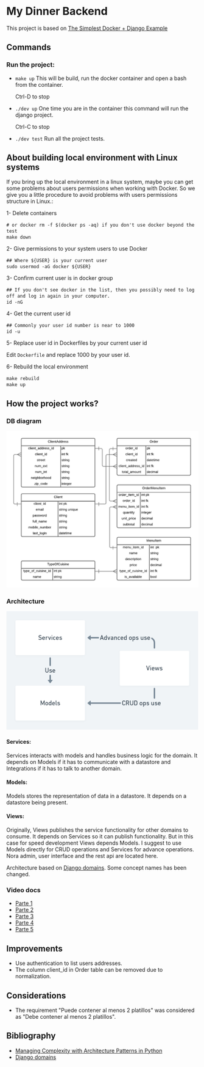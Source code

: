 # My Dinner Backend

This project is based on [The Simplest Docker + Django Example](https://github.com/cyface/simplest-docker-django-example)

## Commands

### Run the project:
- `make up` This will be build, run the docker container and open a bash from the
  container.

  Ctrl-D to stop

- `./dev up` One time you are in the container this command will run the django project.

  Ctrl-C to stop

- `./dev test` Run all the project tests.


## About building local environment with Linux systems

If you bring up the local environment in a linux system, maybe you can get some problems about users permissions when working with Docker.
So we give you a little procedure to avoid problems with users permissions structure in Linux.:

1- Delete containers

```
# or docker rm -f $(docker ps -aq) if you don't use docker beyond the test
make down
```

2- Give permissions to your system users to use Docker

```
## Where ${USER} is your current user
sudo usermod -aG docker ${USER}
```

3- Confirm current user is in docker group

```
## If you don't see docker in the list, then you possibly need to log off and log in again in your computer.
id -nG
```

4-  Get the current user id

```
## Commonly your user id number is near to 1000
id -u
```

5- Replace user id in Dockerfiles by your current user id

Edit `Dockerfile` and replace 1000 by your user id.

6- Rebuild the local environment

```
make rebuild
make up
```

## How the project works?

### DB diagram

![DB diagram](assets/db_diagram.png)

### Architecture

![Architecture diagram](assets/architecture_diagram.png)

#### Services:

Services interacts with models and
handles business logic for the domain.
It depends on Models if it has to
communicate with a datastore and
Integrations if it has to talk to another
domain.

#### Models:

Models stores the representation of
data in a datastore. It depends on a
datastore being present.

#### Views:

Originally, Views publishes the service functionality
for other domains to consume. It
depends on Services so it can publish
functionality. But in this case for speed development
Views depends Models. I suggest to use Models directly
for CRUD operations and Services for advance operations.
Nora admin, user interface and the rest api are located here.

Architecture based on [Django domains](https://phalt.github.io/django-api-domains/).
Some concept names has been changed.

### Video docs

- [Parte 1](https://www.loom.com/share/4ad90f551c454e719551bd2758a1c3e7)
- [Parte 2](https://www.loom.com/share/b48cd3cce47a487da70cb525769249e2)
- [Parte 3](https://www.loom.com/share/1dd0074b4d454279905e87676c159d21)
- [Parte 4](https://www.loom.com/share/b7c7fa13f915419e87053547baf50d91)
- [Parte 5](https://www.loom.com/share/a02579c92ad349979146d3e95da2aab1)

## Improvements

- Use authentication to list users addresses.
- The column client_id in Order table can be removed due to normalization.


## Considerations

- The requirement "Puede contener al menos 2 platillos" was considered as
  "Debe contener al menos 2 platillos".

## Bibliography

- [Managing Complexity with Architecture Patterns in Python](https://klaviyo.tech/managing-complexity-with-architecture-patterns-in-python-626b895710ca)
- [Django domains](https://phalt.github.io/django-api-domains/)